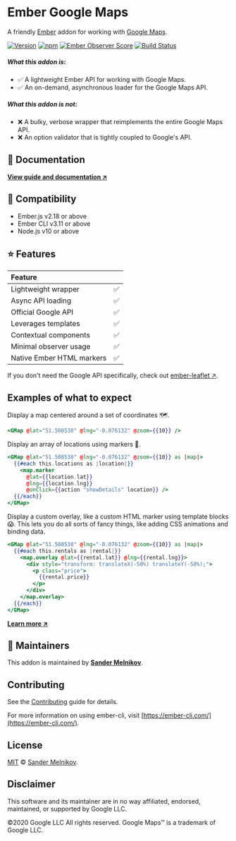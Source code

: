 # Ember Google Maps

A friendly [Ember][ember-url] addon for working with [Google Maps][google-maps-url].

[![Version][npm-version-badge]][npm-url]
[![npm][npm-downloads-badge]][npm-url]
[![Ember Observer Score][ember-observer-badge]][ember-observer-url]
[![Build Status][ci-badge]][ci-url]

##### What this addon *is*:

* ✅  A lightweight Ember API for working with Google Maps.
* ✅  An on-demand, asynchronous loader for the Google Maps API.

##### What this addon *is not*:

* ❌  A bulky, verbose wrapper that reimplements the entire Google Maps API.
* ❌  An option validator that is tightly coupled to Google's API.


📎 Documentation
--------------------------------------------------------------------------------

**[View guide and documentation ↗️][docs-url]**


🔗 Compatibility
--------------------------------------------------------------------------------

* Ember.js v2.18 or above
* Ember CLI v3.11 or above
* Node.js v10 or above


⭐ Features
--------------------------------------------------------------------------------


| Feature                   |                   |
| :------------------------ | :---------------: |
| Lightweight wrapper       | ✅                |
| Async API loading         | ✅                |
| Official Google API       | ✅                |
| Leverages templates       | ✅                |
| Contextual components     | ✅                |
| Minimal observer usage    | ✅                |
| Native Ember HTML markers | ✅                |

If you don't need the Google API specifically, check out [ember-leaflet ↗️](https://github.com/miguelcobain/ember-leaflet).


Examples of what to expect
--------------------------------------------------------------------------------

Display a map centered around a set of coordinates 🗺.

```handlebars
<GMap @lat="51.508530" @lng="-0.076132" @zoom={{10}} />
```

Display an array of locations using markers 📍.

```handlebars
<GMap @lat="51.508530" @lng="-0.076132" @zoom={{10}} as |map|>
  {{#each this.locations as |location|}}
    <map.marker
      @lat={{location.lat}}
      @lng={{location.lng}}
      @onClick={{action "showDetails" location}} />
  {{/each}}
</GMap>
```

Display a custom overlay, like a custom HTML marker using template blocks 😱.
This lets you do all sorts of fancy things, like adding CSS animations and binding data.

```handlebars
<GMap @lat="51.508530" @lng="-0.076132" @zoom={{10}} as |map|>
  {{#each this.rentals as |rental|}}
    <map.overlay @lat={{rental.lat}} @lng={{rental.lng}}>
      <div style="transform: translateX(-50%) translateY(-50%);">
        <p class="price">
          {{rental.price}}
        </p>
      </div>
    </map.overlay>
  {{/each}}
</GMap>
```

**[Learn more ↗️][docs-url]**


👷 Maintainers
--------------------------------------------------------------------------------

This addon is maintained by **[Sander Melnikov][maintainer-url]**.


Contributing
--------------------------------------------------------------------------------

See the [Contributing](CONTRIBUTING.md) guide for details.

For more information on using ember-cli, visit [https://ember-cli.com/](https://ember-cli.com/).


License
--------------------------------------------------------------------------------

[MIT][license-url] © [Sander Melnikov][maintainer-url].


Disclaimer
--------------------------------------------------------------------------------

This software and its maintainer are in no way affiliated, endorsed, maintained, or supported by Google LLC.

©2020 Google LLC All rights reserved. Google Maps™ is a trademark of Google LLC.


[npm-version-badge]: https://img.shields.io/npm/v/ember-google-maps.svg
[npm-downloads-badge]: https://img.shields.io/npm/dm/ember-google-maps
[npm-url]: https://www.npmjs.org/package/ember-google-maps

[ci-badge]: https://github.com/sandydoo/ember-google-maps/workflows/CI/badge.svg
[ci-url]: https://github.com/sandydoo/ember-google-maps/actions?query=workflow%3ACI

[ember-observer-badge]: https://emberobserver.com/badges/ember-google-maps.svg
[ember-observer-url]: https://emberobserver.com/addons/ember-google-maps

[ember-url]: https://emberjs.com
[google-maps-url]: https://developers.google.com/maps/documentation/javascript/overview

[docs-url]: https://ember-google-maps.sandydoo.me/
[maintainer-url]: https://github.com/sandydoo
[license-url]: https://github.com/sandydoo/ember-google-maps/blob/main/LICENSE.md
